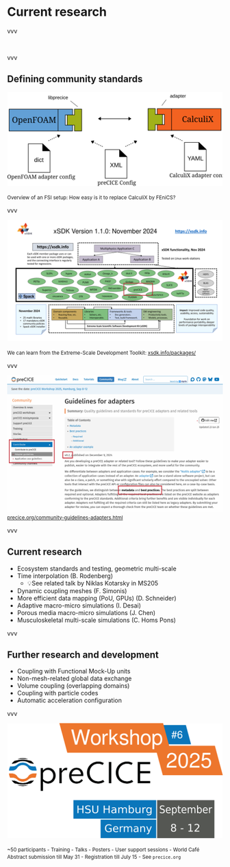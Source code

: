 # Current research

vvv

<!-- ## The preCICE team -->

<img data-src="images/intro/precice-devs.png" style="border:none; box-shadow:none; max-height:700px;">

vvv

## Defining community standards

![](images/coupled_config_OF-CCX.svg)

<small>Overview of an FSI setup: How easy is it to replace CalculiX by FEniCS?</small>

vvv

![](images/xsdk.png)

<small>We can learn from the Extreme-Scale Development Toolkit: [xsdk.info/packages/](https://xsdk.info/packages/)</small>

vvv

<!-- ## Defining community standards -->

![](images/adapter-guidelines.png)
<small>[precice.org/community-guidelines-adapters.html](https://precice.org/community-guidelines-adapters.html)</small>

vvv

## Current research

- Ecosystem standards and testing, geometric multi-scale
- Time interpolation (B. Rodenberg)
  - 💡See related talk by Niklas Kotarsky in MS205
- Dynamic coupling meshes (F. Simonis)
- More efficient data mapping (PoU, GPUs) (D. Schneider)
- Adaptive macro-micro simulations (I. Desai)
- Porous media macro-micro simulations (J. Chen)
- Musculoskeletal multi-scale simulations (C. Homs Pons)

vvv

## Further research and development

- Coupling with Functional Mock-Up units
- Non-mesh-related global data exchange
- Volume coupling (overlapping domains)
- Coupling with particle codes
- Automatic acceleration configuration

vvv

![](images/closing/precice2025-path.svg)

<small>~50 participants - Training - Talks - Posters - User support sessions - World Café<br/>
Abstract submission till May 31 - Registration till July 15 - See `precice.org`</small>
